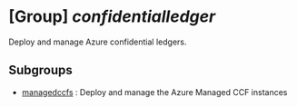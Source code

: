 # [Group] _confidentialledger_

Deploy and manage Azure confidential ledgers.

## Subgroups

- [managedccfs](/Commands/confidentialledger/managedccfs/readme.md)
: Deploy and manage the Azure Managed CCF instances
